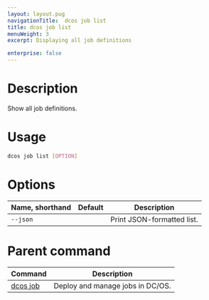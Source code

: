 ```yaml
---
layout: layout.pug
navigationTitle:  dcos job list
title: dcos job list
menuWeight: 3
excerpt: Displaying all job definitions

enterprise: false
---
```


    
# Description
Show all job definitions.

# Usage

```bash
dcos job list [OPTION]
```

# Options

| Name, shorthand | Default | Description |
|---------|-------------|-------------|
| `--json`   |             |  Print JSON-formatted list. |

# Parent command

| Command | Description |
|---------|-------------|
| [dcos job](/1.11/cli/command-reference/dcos-job/) |  Deploy and manage jobs in DC/OS. |

<!-- # Examples -->
